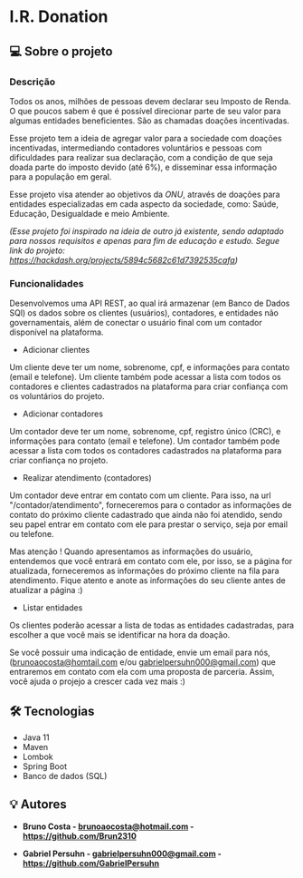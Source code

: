 # I.R. Donation

## 💻 Sobre o projeto

### Descrição
Todos os anos, milhões de pessoas devem declarar seu Imposto de Renda. O que poucos sabem é que
é possível direcionar parte de seu valor para algumas entidades beneficientes.
São as chamadas doações incentivadas.

Esse projeto tem a ideia de agregar valor para a sociedade com doações incentivadas,
intermediando contadores voluntários e pessoas com dificuldades para realizar sua declaração,
com a condição de que seja doada parte do imposto devido (até 6%),
e disseminar essa informação para a população em geral.

Esse projeto visa atender ao objetivos da *ONU*, através de doações para entidades especializadas em cada aspecto da sociedade, como:
Saúde, Educação, Desigualdade e meio Ambiente.


*(Esse projeto foi inspirado na ideia de outro já existente, sendo adaptado para
nossos requisitos e apenas para fim de educação e estudo. Segue link do projeto:
https://hackdash.org/projects/5894c5682c61d7392535cafa)*

### Funcionalidades
Desenvolvemos uma API REST, ao qual irá armazenar (em Banco de Dados SQl) os dados sobre os clientes (usuários),
contadores, e entidades não governamentais, além de conectar o usuário final com um contador disponível na plataforma.

* Adicionar clientes

Um cliente deve ter um nome, sobrenome, cpf, e informações para contato (email e telefone). 
Um cliente também pode acessar a lista com todos os contadores e clientes cadastrados na plataforma para criar confiança com os voluntários do projeto.

* Adicionar contadores

Um contador deve ter um nome, sobrenome, cpf, registro único (CRC), e informações para contato (email e telefone).
Um contador também pode acessar a lista com todos os contadores cadastrados na plataforma para criar confiança no projeto.

* Realizar atendimento (contadores)

Um contador deve entrar em contato com um cliente. Para isso, na url "/contador/atendimento", 
forneceremos para o contador as informações de contato do próximo cliente cadastrado que ainda não foi atendido, 
sendo seu papel entrar em contato com ele para prestar o serviço, seja por email ou telefone. 

Mas atenção ! Quando apresentamos as informações do usuário, entendemos que você entrará em contato com ele, por isso,
se a página for atualizada, forneceremos as informações do próximo cliente na fila para atendimento. 
Fique atento e anote as informações do seu cliente antes de atualizar a página :) 

* Listar entidades

Os clientes poderão acessar a lista de todas as entidades cadastradas, para escolher a que você mais se identificar na hora da doação.

Se você possuir uma indicação de entidade, envie um email para nós, (brunoaocosta@homtail.com e/ou gabrielpersuhn000@gmail.com)
que entraremos em contato com ela com uma proposta de parceria.
Assim, você ajuda o projejo a crescer cada vez mais :)


## 🛠 Tecnologias
- Java 11
- Maven
- Lombok
- Spring Boot
- Banco de dados (SQL)


## 💡 Autores

* **Bruno Costa - brunoaocosta@hotmail.com - https://github.com/Brun2310**

* **Gabriel Persuhn - gabrielpersuhn000@gmail.com - https://github.com/GabrielPersuhn**